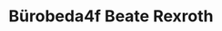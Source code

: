 ---
title: "Bürobeda4f Beate Rexroth"
url: /wiesbaden/buerobeda4f-beate-rexroth/
shop: Allgemein
---